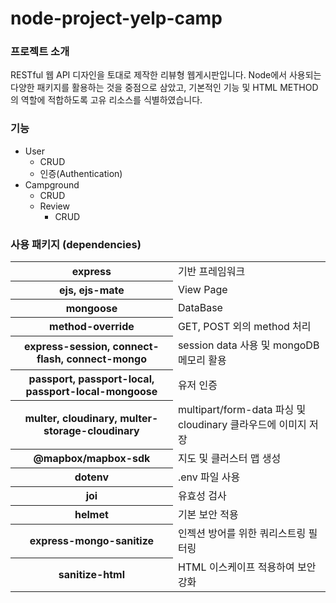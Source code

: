 # node-project-yelp-camp

### 프로젝트 소개
RESTful 웹 API 디자인을 토대로 제작한 리뷰형 웹게시판입니다. Node에서 사용되는 다양한 패키지를 활용하는 것을 중점으로 삼았고, 기본적인 기능 및 HTML METHOD의 역할에 적합하도록 고유 리소스를 식별하였습니다.

### 기능
* User
    + CRUD
    + 인증(Authentication)
* Campground
    + CRUD
    + Review
        + CRUD

### 사용 패키지 (dependencies)

<table>
<tr>
<th>express</th>
<td>기반 프레임워크</td>
</tr>
<tr>
<th>ejs, ejs-mate</th>
<td>View Page</td>
</tr>
<tr>
<th>mongoose</th>
<td>DataBase</td>
</tr>
<tr>
<th>method-override</th>
<td>GET, POST 외의 method 처리</td>
</tr>
<tr>
<th>express-session, connect-flash, connect-mongo</th>
<td>session data 사용 및 mongoDB 메모리 활용</td>
</tr>
<tr>
<th>passport, passport-local, passport-local-mongoose</th>
<td>유저 인증</td>
</tr>
<tr>
<th>multer, cloudinary, multer-storage-cloudinary</th>
<td>multipart/form-data 파싱 및 cloudinary 클라우드에 이미지 저장</td>
</tr>
<tr>
<th>@mapbox/mapbox-sdk</th>
<td>지도 및 클러스터 맵 생성</td>
</tr>
<tr>
<th>dotenv</th>
<td>.env 파일 사용</td>
</tr>
<tr>
<th>joi</th>
<td>유효성 검사</td>
</tr>
<tr>
<th>helmet</th>
<td>기본 보안 적용</td>
</tr>
<tr>
<th>express-mongo-sanitize</th>
<td>인젝션 방어를 위한 쿼리스트링 필터링</td>
</tr>
<tr>
<th>sanitize-html</th>
<td>HTML 이스케이프 적용하여 보안 강화</td>
</tr>
</table>

